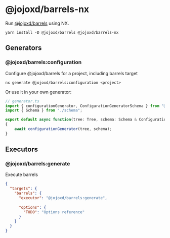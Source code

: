 # @jojoxd/barrels-nx

Run [@jojoxd/barrels](https://npmjs.com/package/@jojoxd/barrels) using NX.

```shell
yarn install -D @jojoxd/barrels @jojoxd/barrels-nx
```

## Generators

### @jojoxd/barrels:configuration

Configure @jojoxd/barrels for a project, including barrels target

```shell
nx generate @jojoxd/barrels:configuration <project>
```

Or use it in your own generator:

```typescript
// generator.ts
import { configurationGenerator, ConfigurationGeneratorSchema } from "@jojoxd/barrels-nx";
import { Schema } from "./schema";

export default async function(tree: Tree, schema: Schema & ConfigurationGeneratorSchema): Promise<void>
{
    await configurationGenerator(tree, schema);
}
```

## Executors

### @jojoxd/barrels:generate

Execute barrels

```json
{
  "targets": {
    "barrels": {
      "executor": "@jojoxd/barrels:generate",
      
      "options": {
        "TODO": "Options reference"
      }
    }
  }
}
```
